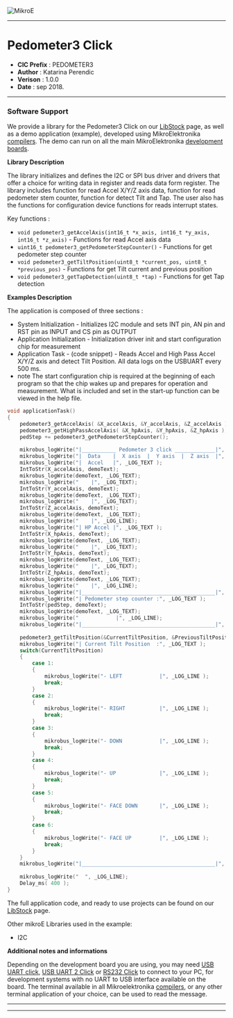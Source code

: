 ![MikroE](http://www.mikroe.com/img/designs/beta/logo_small.png)

---

# Pedometer3 Click

- **CIC Prefix**  : PEDOMETER3
- **Author**      : Katarina Perendic
- **Verison**     : 1.0.0
- **Date**        : sep 2018.

---


### Software Support

We provide a library for the Pedometer3 Click on our [LibStock](https://libstock.mikroe.com/projects/view/2586/pedometer-3-click) 
page, as well as a demo application (example), developed using MikroElektronika 
[compilers](http://shop.mikroe.com/compilers). The demo can run on all the main 
MikroElektronika [development boards](http://shop.mikroe.com/development-boards).

**Library Description**

The library initializes and defines the I2C or SPI bus driver and drivers that offer a choice for writing data in register and reads data form register.
The library includes function for read Accel X/Y/Z axis data, function for read pedometer stem counter, function for detect Tilt and Tap.
The user also has the functions for configuration device functions for reads interrupt states.

Key functions :

- ``` void pedometer3_getAccelAxis(int16_t *x_axis, int16_t *y_axis, int16_t *z_axis) ``` - Functions for read Accel axis data
- ``` uint16_t pedometer3_getPedometerStepCounter() ``` - Functions for get pedometer step counter
- ``` void pedometer3_getTiltPosition(uint8_t *current_pos, uint8_t *previous_pos) ``` - Functions for get Tilt current and previous position
- ``` void pedometer3_getTapDetection(uint8_t *tap) ``` - Functions for get Tap detection

**Examples Description**

The application is composed of three sections :

- System Initialization - Initializes I2C module and sets INT pin, AN pin and RST pin as INPUT and CS pin as OUTPUT
- Application Initialization - Initialization driver init and  start configuration chip for measurement
- Application Task - (code snippet) - Reads Accel and High Pass Accel X/Y/Z axis and detect Tilt Position.
                                      All data logs on the USBUART every 500 ms.
- note
    The start configuration chip is required at the beginning of each program so that the chip wakes up and prepares for operation and measurement.
    What is included and set in the start-up function can be viewed in the help file.


```.c
void applicationTask()
{
    pedometer3_getAccelAxis( &X_accelAxis, &Y_accelAxis, &Z_accelAxis );
    pedometer3_getHighPassAccelAxis( &X_hpAxis, &Y_hpAxis, &Z_hpAxis );
    pedStep += pedometer3_getPedometerStepCounter();
    
    mikrobus_logWrite("|___________ Pedometer 3 click _____________|", _LOG_LINE );
    mikrobus_logWrite("|  Data    |  X axis  |  Y axis  |  Z axis  |", _LOG_LINE );
    mikrobus_logWrite("|  Accel   |", _LOG_TEXT );
    IntToStr(X_accelAxis, demoText);
    mikrobus_logWrite(demoText, _LOG_TEXT);
    mikrobus_logWrite("    |", _LOG_TEXT);
    IntToStr(Y_accelAxis, demoText);
    mikrobus_logWrite(demoText, _LOG_TEXT);
    mikrobus_logWrite("    |", _LOG_TEXT);
    IntToStr(Z_accelAxis, demoText);
    mikrobus_logWrite(demoText, _LOG_TEXT);
    mikrobus_logWrite("    |", _LOG_LINE);
    mikrobus_logWrite("| HP Accel |", _LOG_TEXT );
    IntToStr(X_hpAxis, demoText);
    mikrobus_logWrite(demoText, _LOG_TEXT);
    mikrobus_logWrite("    |", _LOG_TEXT);
    IntToStr(Y_hpAxis, demoText);
    mikrobus_logWrite(demoText, _LOG_TEXT);
    mikrobus_logWrite("    |", _LOG_TEXT);
    IntToStr(Z_hpAxis, demoText);
    mikrobus_logWrite(demoText, _LOG_TEXT);
    mikrobus_logWrite("    |", _LOG_LINE);
    mikrobus_logWrite("|___________________________________________|", _LOG_LINE );
    mikrobus_logWrite("| Pedometer step counter :", _LOG_TEXT );
    IntToStr(pedStep, demoText);
    mikrobus_logWrite(demoText, _LOG_TEXT);
    mikrobus_logWrite("            |", _LOG_LINE);
    mikrobus_logWrite("|___________________________________________|", _LOG_LINE );
    
    pedometer3_getTiltPosition(&CurrentTiltPosition, &PreviousTiltPosition);
    mikrobus_logWrite("| Current Tilt Position  :", _LOG_TEXT );
    switch(CurrentTiltPosition)
    {
        case 1:
        {
            mikrobus_logWrite("- LEFT            |", _LOG_LINE );
            break;
        }
        case 2:
        {
            mikrobus_logWrite("- RIGHT           |", _LOG_LINE );
            break;
        }
        case 3:
        {
            mikrobus_logWrite("- DOWN            |", _LOG_LINE );
            break;
        }
        case 4:
        {
            mikrobus_logWrite("- UP              |", _LOG_LINE );
            break;
        }
        case 5:
        {
            mikrobus_logWrite("- FACE DOWN       |", _LOG_LINE );
            break;
        }
        case 6:
        {
            mikrobus_logWrite("- FACE UP         |", _LOG_LINE );
            break;
        }
    }
    mikrobus_logWrite("|___________________________________________|", _LOG_LINE );
    
    mikrobus_logWrite("  ", _LOG_LINE);
    Delay_ms( 400 );
}
```

The full application code, and ready to use projects can be found on our 
[LibStock](https://libstock.mikroe.com/projects/view/2586/pedometer-3-click) page.

Other mikroE Libraries used in the example:

- I2C

**Additional notes and informations**

Depending on the development board you are using, you may need 
[USB UART click](http://shop.mikroe.com/usb-uart-click), 
[USB UART 2 Click](http://shop.mikroe.com/usb-uart-2-click) or 
[RS232 Click](http://shop.mikroe.com/rs232-click) to connect to your PC, for 
development systems with no UART to USB interface available on the board. The 
terminal available in all Mikroelektronika 
[compilers](http://shop.mikroe.com/compilers), or any other terminal application 
of your choice, can be used to read the message.

---
---
